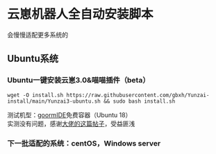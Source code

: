 # 云崽机器人全自动安装脚本  
会慢慢适配更多系统的  
## Ubuntu系统  
### Ubuntu一键安装云崽3.0&喵喵插件（beta）
```
wget -O install.sh https://raw.githubusercontent.com/gbxh/Yunzai-install/main/Yunzai3-ubuntu.sh && sudo bash install.sh
```
  
测试机型：[goormIDE](https://ide.goorm.io)免费容器（Ubuntu 18）  
实测没有问题，感谢[大佬的这篇帖子](https://github.com/Le-niao/Yunzai-Bot/issues/154)，受益匪浅
  
  
  
### 下一批适配的系统：centOS，Windows server
